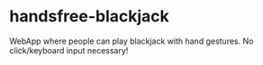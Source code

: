 # handsfree-blackjack
WebApp where people can play blackjack with hand gestures. No click/keyboard input necessary!
